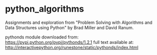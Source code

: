 # python_algorithms
Assignments and exploration from "Problem Solving with Algorithms and Data Structures using Python" by Brad Miller and David Ranum.

pythonds module downloaded from: https://pypi.python.org/pypi/pythonds/1.2.1
full text available at: http://interactivepython.org/runestone/static/pythonds/index.html
